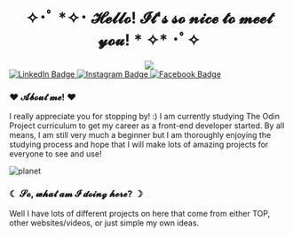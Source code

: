 <div id="header" align="center">
  <h1> ✧･ﾟ *✧･ 𝓗𝓮𝓵𝓵𝓸! 𝓘𝓽'𝓼 𝓼𝓸 𝓷𝓲𝓬𝓮 𝓽𝓸 𝓶𝓮𝓮𝓽 𝔂𝓸𝓾! * ✧* ･ﾟ✧ </h1>
  <img src="https://64.media.tumblr.com/d103eb823dce2842c673f409f036857b/tumblr_mzx9wrdwFa1snc5kxo1_1280.gif"/>
</div>

<div id="badges">
  <a href="#">
    <img src="https://github.com/jupiterboopiter/jupiterboopiter/assets/135379233/5bc93147-3dbd-4cb1-a15a-2b08b2abb673" alt="LinkedIn Badge"/>
  </a>
  <a href="#">
    <img src="https://github.com/jupiterboopiter/jupiterboopiter/assets/135379233/1e489fd8-edec-4091-aca9-06eab0a09af9" alt="Instagram Badge"/>
  </a>
  <a href="#">
    <img src="https://github.com/jupiterboopiter/jupiterboopiter/assets/135379233/50767357-6fce-4275-8e74-87d379bc8867" alt="Facebook Badge"/>
  </a>
</div>


<h3> ♥ 𝓐𝓫𝓸𝓾𝓽 𝓶𝓮! ♥ </h3>
I really appreciate you for stopping by! :) I am currently studying The Odin Project curriculum to get my career as a front-end developer started. By all means, I am still very much a beginner but I am thoroughly enjoying the studying process and hope that I will make lots of amazing projects for everyone to see and use!


![planet](https://github.com/jupiterboopiter/jupiterboopiter/assets/135379233/75097309-7411-46ed-8a6d-ed981aeeb253) <h3> ☾ 𝓢𝓸, 𝔀𝓱𝓪𝓽 𝓪𝓶 𝓘 𝓭𝓸𝓲𝓷𝓰 𝓱𝓮𝓻𝓮? ☽ </h3>
Well I have lots of different projects on here that come from either TOP, other websites/videos, or just simple my own ideas.
